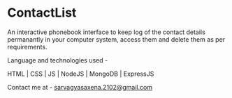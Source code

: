 # ContactList
An interactive phonebook interface to keep log of the contact details permanantly in your computer system, access them and delete them as per requirements.

Language and technologies used - 

HTML |
CSS |
JS |
NodeJS |
MongoDB |
ExpressJS

Contact me at - 
sarvagyasaxena.2102@gmail.com
